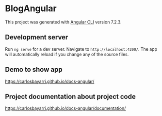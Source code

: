 # BlogAngular

This project was generated with [Angular CLI](https://github.com/angular/angular-cli) version 7.2.3.

## Development server

Run `ng serve` for a dev server. Navigate to `http://localhost:4200/`. The app will automatically reload if you change any of the source files.

## Demo to show app

https://carlosbayarri.github.io/docs-angular/

## Project documentation about project code

https://carlosbayarri.github.io/docs-angular/documentation/
